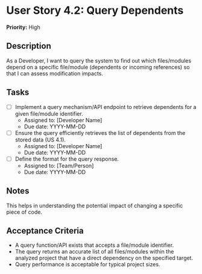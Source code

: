 # User Story 4.2: Query Dependents

**Priority:** High

## Description
As a Developer, I want to query the system to find out which files/modules depend on a specific file/module (dependents or incoming references) so that I can assess modification impacts.

## Tasks
- [ ] Implement a query mechanism/API endpoint to retrieve dependents for a given file/module identifier.
  - Assigned to: [Developer Name]
  - Due date: YYYY-MM-DD
- [ ] Ensure the query efficiently retrieves the list of dependents from the stored data (US 4.1).
  - Assigned to: [Developer Name]
  - Due date: YYYY-MM-DD
- [ ] Define the format for the query response.
  - Assigned to: [Team/Person]
  - Due date: YYYY-MM-DD

## Notes
This helps in understanding the potential impact of changing a specific piece of code.

## Acceptance Criteria
- A query function/API exists that accepts a file/module identifier.
- The query returns an accurate list of all files/modules within the analyzed project that have a direct dependency on the specified target.
- Query performance is acceptable for typical project sizes.
